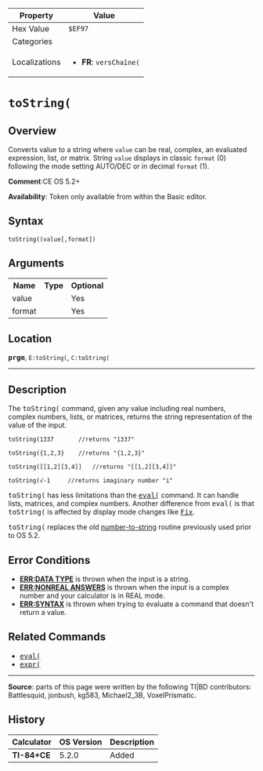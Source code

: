 | Property      | Value |
|---------------|-------|
| Hex Value     | `$EF97`|
| Categories    | <ul></ul> |
| Localizations | <ul><li><b>FR</b>: `versChaîne(`</li></ul> |

# `toString(`

## Overview
Converts value to a string where `value` can be real, complex, an evaluated expression, list, or matrix.  String `value` displays in classic `format` (0) following the mode setting AUTO/DEC or in decimal `format` (1).

<b>Comment</b>:CE OS 5.2+

<b>Availability</b>: Token only available from within the Basic editor.

## Syntax
`toString((value[,format])`

## Arguments
<table>
<tr><th>Name</th><th>Type</th><th>Optional</th></tr>

<tr><td>value</td><td></td><td>Yes</td></tr>

<tr><td>format</td><td></td><td>Yes</td></tr>

</table>

## Location
<tt><kbd><b>prgm</b></kbd></tt>, `E:toString(`, `C:toString(`
<hr>

## Description

The <tt>toString(</tt> command, given any value including real numbers, complex numbers, lists, or matrices, returns the string representation of the value of the input.

```ti-basic
toString(1337       //returns "1337"

toString({1,2,3}    //returns "{1,2,3}"

toString([[1,2][3,4]]   //returns "[[1,2][3,4]]"

toString(√-1     //returns imaginary number "i"
```

<tt>toString(</tt> has less limitations than the <tt><a href="eval(.md">eval(</a></tt> command. It can handle lists, matrices, and complex numbers. Another difference from <tt>eval(</tt> is that <tt>toString(</tt> is affected by display mode changes like <tt><a href="Fix.md">Fix</a></tt>.

<tt>toString(</tt> replaces the old [number-to-string](number-to-string.md) routine previously used prior to OS 5.2.

## Error Conditions

*   **[ERR:DATA TYPE](errors#datatype)** is thrown when the input is a string.
*   **[ERR:NONREAL ANSWERS](errors#nonrealans)** is thrown when the input is a complex number and your calculator is in REAL mode.
*   **[ERR:SYNTAX](errors#syntax)** is thrown when trying to evaluate a command that doesn't return a value.

## Related Commands

*   <tt><a href="eval(.md">eval(</a></tt>
*   <tt><a href="expr(.md">expr(</a></tt>

* * *

**Source**: parts of this page were written by the following TI|BD contributors: Battlesquid, jonbush, kg583, Michael2_3B, VoxelPrismatic.

## History
| Calculator | OS Version | Description |
|------------|------------|-------------|
| <b>TI-84+CE</b> | 5.2.0 | Added |


